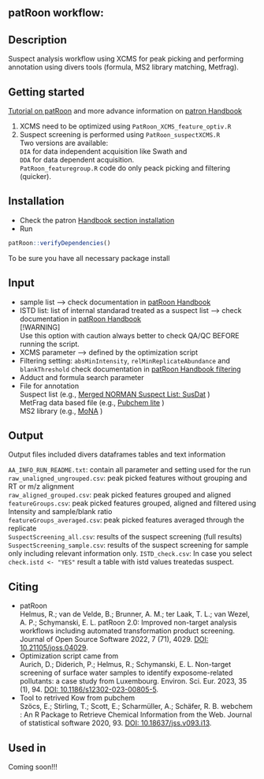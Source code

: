 patRoon workflow:
--------------------------------------------------------------------------
Description
-----------
Suspect analysis workflow using XCMS for peak picking and performing annotation using divers tools (formula, MS2 library matching, Metfrag).  

Getting started
----------------
[Tutorial on patRoon](https://rickhelmus.github.io/patRoon/articles/tutorial.html) and more advance information on  [patron Handbook](https://rickhelmus.github.io/patRoon/handbook_bd/index.html)

1. XCMS need to be optimized using ```PatRoon_XCMS_feature_optiv.R```
2. Suspect screening is performed using ```PatRoon_suspectXCMS.R```  
   Two versions are available:  
   ```DIA``` for data independent acquisition like Swath and   
    ```DDA``` for data dependent acquisition.   
    ```PatRoon_featuregroup.R``` code do only peack picking and filtering (quicker).  

Installation
-----------
- Check the patron [Handbook section installation](https://rickhelmus.github.io/patRoon/handbook_bd/installation.html)  
- Run 
``` r 
patRoon::verifyDependencies()
``` 
To be sure you have all necessary package install

Input
------
- sample list --> check documentation in [patRoon Handbook](https://rickhelmus.github.io/patRoon/handbook_bd/index.html)
- ISTD list: list of internal standarad treated as a suspect list --> check documentation in [patRoon Handbook](https://rickhelmus.github.io/patRoon/handbook_bd/index.html)  
[!WARNING]    
  Use this option with caution always better to check QA/QC BEFORE running the script.
- XCMS parameter --> defined by the optimization script 
- Filtering setting: ```absMinIntensity```, ```relMinReplicateAbundance``` and ```blankThreshold``` check documentation in [patRoon Handbook filtering](https://rickhelmus.github.io/patRoon/handbook_bd/filtering.html)   
- Adduct and formula search parameter 
- File for annotation  
    Suspect list (e.g., [Merged NORMAN Suspect List: SusDat](https://zenodo.org/records/10510477) )  
    MetFrag data based file (e.g., [Pubchem lite](https://doi.org/10.5281/zenodo.4183801) )  
    MS2 library (e.g., [MoNA](https://mona.fiehnlab.ucdavis.edu/downloads) )  

Output
------
Output files included divers dataframes tables and text information

```AA_INFO_RUN_README.txt```: contain all parameter and setting used for the run  
```raw_unaligned_ungrouped.csv```: peak picked features without grouping and RT or m/z alignment  
```raw_aligned_grouped.csv```: peak picked features grouped and aligned  
```featureGroups.csv```: peak picked features grouped, aligned and filtered using Intensity and sample/blank ratio    
```featureGroups_averaged.csv```: peak picked features averaged through the replicate  
```SuspectScreening_all.csv```: results of the suspect screening (full results)  
```SuspectScreening_sample.csv```: results of the suspect screening for sample only including relevant information only.
```ISTD_check.csv```: In case you select ```check.istd <- "YES"``` result a table with istd values treatedas suspect. 

Citing
-------
- patRoon   
Helmus, R.; van de Velde, B.; Brunner, A. M.; ter Laak, T. L.; van Wezel, A. P.; Schymanski, E. L. patRoon 2.0: Improved non-target analysis workflows including automated transformation product screening. Journal of Open Source Software 2022, 7 (71), 4029. [DOI: 10.21105/joss.04029](https://doi.org/10.21105/joss.04029).  
- Optimization script came from  
Aurich, D.; Diderich, P.; Helmus, R.; Schymanski, E. L. Non-target screening of surface water samples to identify exposome-related pollutants: a case study from Luxembourg. Environ. Sci. Eur. 2023, 35 (1), 94. [DOI: 10.1186/s12302-023-00805-5](https://doi.org/10.1186/s12302-023-00805-5).  
- Tool to retrived Kow from pubchem   
Szöcs, E.; Stirling, T.; Scott, E.; Scharmüller, A.; Schäfer, R. B. webchem : An R Package to Retrieve Chemical Information from the Web. Journal of statistical software 2020, 93. [DOI: 10.18637/jss.v093.i13](https://www.jstatsoft.org/article/view/v093i13).  

Used in
--------
Coming soon!!!
